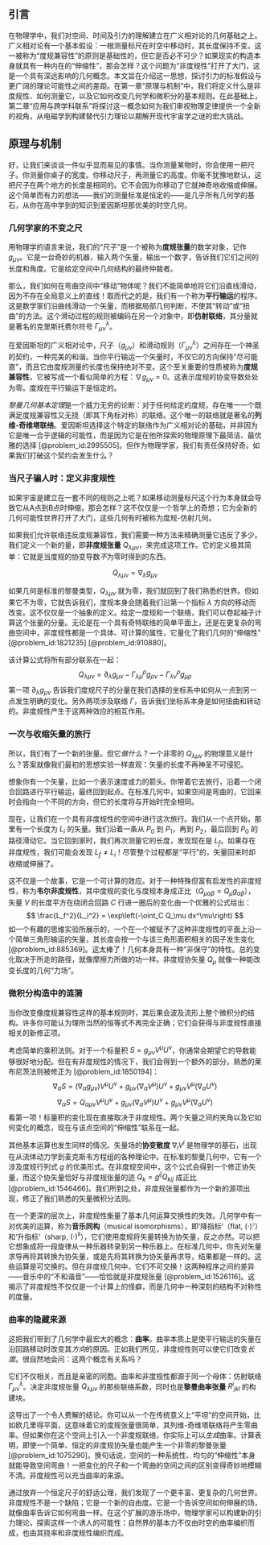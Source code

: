 ## 引言
在物理学中，我们对空间、时间及引力的理解建立在广义相对论的几何基础之上。广义相对论有一个基本假设：一根测量标尺在时空中移动时，其长度保持不变。这一被称为“度规兼容性”的原则是基础性的，但它是否必不可少？如果现实的构造本身就具有一种内在的“伸缩性”，那会怎样？这个问题为“非度规性”打开了大门，这是一个具有深远影响的几何概念。本文旨在介绍这一思想，探讨引力的标准假设与更广阔的理论可能性之间的差距。在第一章“原理与机制”中，我们将定义什么是非度规性、如何测量它，以及它如何改变几何学和微积分的基本规则。在此基础上，第二章“应用与跨学科联系”将探讨这一概念如何为我们审视物理定律提供一个全新的视角，从电磁学到构建替代引力理论以期解开现代宇宙学之谜的宏大挑战。

## 原理与机制

好，让我们来谈谈一件似乎显而易见的事情。当你测量某物时，你会使用一把尺子。你测量你桌子的宽度。你移动尺子，再测量它的高度。你毫不犹豫地默认，这把尺子在两个地方的长度是相同的。它不会因为你移动了它就神奇地收缩或伸展。这个简单而有力的想法——我们的测量标准是恒定的——是几乎所有几何学的基石，从你在高中学到的知识到爱因斯坦那优美的时空几何。

### 几何学家的不变之尺

用物理学的语言来说，我们的“尺子”是一个被称为**度规张量**的数学对象，记作 $g_{\mu\nu}$。它是一台奇妙的机器，输入两个矢量，输出一个数字，告诉我们它们之间的长度和角度。它是给定空间中几何结构的最终仲裁者。

那么，我们如何在弯曲空间中“移动”物体呢？我们不能简单地将它们沿直线滑动，因为不存在全局意义上的直线！取而代之的是，我们有一个称为**平行输运**的程序。这是数学家们沿曲线滑动一个矢量，而根据局部几何判断，不使其“转动”或“扭曲”的方法。这个滑动过程的规则被编码在另一个对象中，即**仿射联络**，其分量就是著名的克里斯托费尔符号 $\Gamma^{\lambda}_{\mu\nu}$。

在爱因斯坦的广义相对论中，尺子（$g_{\mu\nu}$）和滑动规则（$\Gamma^{\lambda}_{\mu\nu}$）之间存在一个神圣的契约，一种完美的和谐。当你平行输运一个矢量时，不仅它的方向保持“尽可能直”，而且它由度规测量的长度也保持绝对不变。这个至关重要的性质被称为**度规兼容性**，它被写成一个看似简单的方程：$\nabla g_{\mu\nu}=0$。这表示度规的协变导数处处为零。度规在平行输运下是恒定的。

*黎曼几何基本定理*是一个威力无穷的论断：对于任何给定的度规，存在唯一一个既满足度规兼容性又无挠（即其下角标对称）的联络。这个唯一的联络就是著名的**列维-奇维塔联络**。爱因斯坦选择这个特定的联络作为广义相对论的基础，并非因为它是唯一合乎逻辑的可能性，而是因为它是在他所探索的物理原理下最简洁、最优雅的选择 [@problem_id:2995505]。但作为物理学家，我们有责任保持好奇。如果我们打破这个契约会发生什么？

### 当尺子骗人时：定义非度规性

如果宇宙是建立在一套不同的规则之上呢？如果移动测量标尺这个行为本身就会导致它从A点到B点时伸缩，那会怎样？这不仅仅是一个哲学上的奇想；它为全新的几何可能性世界打开了大门，这些几何有时被称为度规-仿射几何。

如果我们允许联络违反度规兼容性，我们需要一种方法来精确测量它违反了多少。我们定义一个新的量，即**非度规张量** $Q_{\lambda\mu\nu}$，来完成这项工作。它的定义极其简单：它就是当度规的协变导数*不*为零时得到的东西。

$$ Q_{\lambda\mu\nu} = \nabla_\lambda g_{\mu\nu} $$

如果几何是标准的黎曼类型，$Q_{\lambda\mu\nu}$ 就为零，我们就回到了我们熟悉的世界。但如果它不为零，它就告诉我们，度规本身会随着我们沿第一个指标 $\lambda$ 方向的移动而改变。这不仅仅是一个抽象的定义。给定一度规和一个联络，我们可以卷起袖子计算这个张量的分量。无论是在一个具有奇特联络的简单平面上，还是在更复杂的弯曲空间中，非度规性都是一个具体、可计算的属性，它量化了我们几何的“伸缩性” [@problem_id:1821235] [@problem_id:910880]。

该计算公式将所有部分联系在一起：
$$ Q_{\lambda\mu\nu} = \partial_\lambda g_{\mu\nu} - \Gamma^\rho_{\lambda\mu} g_{\rho\nu} - \Gamma^\rho_{\lambda\nu} g_{\mu\rho} $$
第一项 $\partial_\lambda g_{\mu\nu}$ 告诉我们度规尺子的分量在我们选择的坐标系中如何从一点到另一点发生明确的变化。另外两项涉及联络 $\Gamma$，告诉我们坐标系本身是如何扭曲和转动的。非度规性产生于这两种效应的相互作用。

### 一次与收缩矢量的旅行

所以，我们有了一个新的张量。但它*做什么*？一个非零的 $Q_{\lambda\mu\nu}$ 的物理意义是什么？答案就像我们最初的思想实验一样直观：矢量的长度不再神圣不可侵犯。

想象你有一个矢量，比如一个表示速度或力的箭头。你带着它去旅行，沿着一个闭合回路进行平行输运，最终回到起点。在标准几何中，如果空间是弯曲的，它回来时会指向一个不同的方向，但它的长度将与开始时完全相同。

现在，让我们在一个具有非度规性的空间中进行这次旅行。我们从一个点开始，那里有一个长度为 $L_i$ 的矢量。我们沿着一条从 $P_0$ 到 $P_1$，再到 $P_2$，最后回到 $P_0$ 的路径滑动它。当它回到家时，我们再次测量它的长度，发现现在是 $L_f$。如果存在非度规性，我们可能会发现 $L_f \neq L_i$！尽管整个过程都是“平行”的，矢量回来时却收缩或伸展了。

这不仅是一个故事，它是一个可计算的效应。对于一种特殊但富有启发性的非度规性，称为**韦尔非度规性**，其中度规的变化与度规本身成正比（$Q_{\mu\alpha\beta} = Q_\mu g_{\alpha\beta}$），矢量 $V$ 的长度平方在绕闭合回路 $C$ 行进一圈后的变化由一个优雅的公式给出：
$$ \frac{L_f^2}{L_i^2} = \exp\left(-\oint_C Q_\mu dx^\mu\right) $$
如一个有趣的思维实验所展示的，一个在一个被赋予了这种非度规性的平面上沿一个简单三角形输运的矢量，其长度会按一个与该三角形面积相关的因子发生变化 [@problem_id:885369]。这太棒了！几何本身具有一种“非保守”的特性。总的变化取决于所走的路径，就像摩擦力所做的功一样。非度规协矢量 $Q_\mu$ 就像一种能改变长度的几何“力场”。

### 微积分构造中的涟漪

当你改变像度规兼容性这样的基本规则时，其后果会波及流形上整个微积分的结构。许多你可能认为理所当然的恒等式不再完全正确；它们会获得与非度规性直接相关的新修正项。

考虑简单的乘积法则。对于一个标量积 $S = g_{\mu\nu}V^\mu U^\nu$，你通常会期望它的导数能够很好地分配。但在有非度规性的情况下，我们会得到一个额外的部分。熟悉的莱布尼茨法则被修正为 [@problem_id:1850194]：
$$ \nabla_\alpha S = (\nabla_\alpha g_{\mu\nu})V^\mu U^\nu + g_{\mu\nu}(\nabla_\alpha V^\mu)U^\nu + g_{\mu\nu}V^\mu(\nabla_\alpha U^\nu) $$
$$ \nabla_\alpha S = Q_{\alpha\mu\nu}V^\mu U^\nu + g_{\mu\nu}(\nabla_\alpha V^\mu)U^\nu + g_{\mu\nu}V^\mu(\nabla_\alpha U^\nu) $$
看第一项！标量积的变化现在直接取决于非度规性。两个矢量之间的夹角以及它如何变化的概念，现在与该点空间的“伸缩性”联系在一起。

其他基本运算也发生同样的情况。矢量场的**协变散度** $\nabla_i V^i$ 是物理学的基石，出现在从流体动力学到麦克斯韦方程组的各种理论中。在标准的黎曼几何中，它有一个涉及度规行列式 $g$ 的优美形式。在非度规空间中，这个公式会得到一个修正协矢量，而这个协矢量恰好与非度规张量的迹 $Q_k = g^{ij}Q_{kij}$ 成正比 [@problem_id:1546466]。我们所到之处，非度规张量都作为一个新的源项出现，修正了我们熟悉的矢量微积分法则。

在一个更深的层次上，非度规性衡量了基本几何运算交换性的失效。几何学中有一对优美的运算，称为**音乐同构**（musical isomorphisms），即‘降指标’（flat, $(\cdot)^\flat$）和‘升指标’（sharp, $(\cdot)^\sharp$），它们使用度规将矢量转换为协矢量，反之亦然。可以把它想象成将一段旋律从一种乐器转录到另一种乐器上。在标准几何中，你先对矢量求导再将其转换为协矢量，或是先将其转换为协矢量再求导，结果都是一样的。这些运算是可交换的。但在非度规几何中，它们不可交换！这两种程序之间的差异——音乐中的“不和谐音”——恰恰就是非度规张量 [@problem_id:1526116]。这揭示了非度规性不仅仅是一个计算上的怪癖，而是几何中一种深刻的结构不对称性的度量。

### 曲率的隐藏来源

这把我们带到了几何学中最宏大的概念：**曲率**。曲率本质上是使平行输运的矢量在沿回路移动时改变其*方向*的原因。正如我们所见，非度规性则可以使它们改变*长度*。很自然地会问：这两个概念有关系吗？

它们不仅相关，而且是亲密的同胞。曲率和非度规性都源于同一个母体：仿射联络 $\Gamma^{\lambda}_{\mu\nu}$。决定非度规张量 $Q_{\lambda\mu\nu}$ 的那些联络系数，同时也是**黎曼曲率张量** $R^i{}_{jkl}$ 的构建块。

这导出了一个令人费解的结论。你可以从一个在传统意义上“平坦”的空间开始，比如欧几里得平面，这意味着它的度规张量很简单，其列维-奇维塔联络将产生零曲率。但如果你在这个空间上引入一个非度规联络，你实际上可以*生成*曲率。计算表明，即使一个简单、恒定的非度规协矢量也能产生一个非零的黎曼张量 [@problem_id:1075290]。换句话说，空间的一种系统性、均匀的“伸缩性”本身就能导致空间弯曲！一把变化的尺子和一个弯曲的空间之间的区别变得奇妙地模糊不清。非度规性可以充当曲率的来源。

通过放弃一个恒定尺子的舒适公理，我们发现了一个更丰富、更复杂的几何世界。非度规性不是一个缺陷；它是一个新的自由度。它是一个告诉空间如何伸展的场，就像曲率告诉它如何弯曲一样。在这个扩展的游乐场中，物理学家可以构建新的引力理论，探索这样一个诱人的可能性：自然界的基本力不仅由时空的曲率编织而成，也由其挠率和非度规性编织而成。

